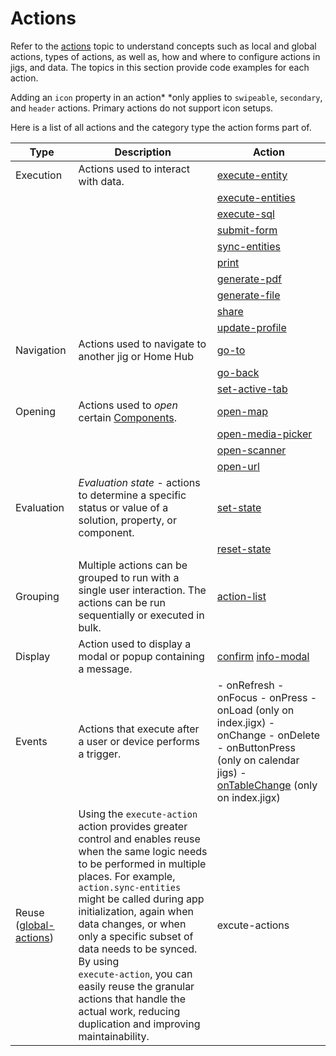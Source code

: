 # Actions

Refer to the [actions](https://docs.jigx.com/actions) topic to understand concepts such as local and global actions, types of actions, as well as, how and where to configure actions in jigs, and data. The topics in this section provide code examples for each action.

Adding an `icon` property in an action\* \*only applies to `swipeable`, `secondary`, and `header` actions. Primary actions do not support icon setups.

Here is a list of all actions and the category type the action forms part of.

| **Type**                                                      | **Description**                                                                                                                                     | **Action**                                                                                                                                                                                                                |
| ------------------------------------------------------------- | ------------------------------------------------------------------------------------------------------------------------------------------------------------------------------------------------------------------------------------------------------------------------------------------------------------------------------------------------------------------------------------------------------------------------------------------------------------------------- | ------------------------------------------------------------------------------------------------------------------------------------------------------------------------------------------------------------------------- |
| Execution                                                     | Actions used to interact with data.         | [execute-entity](./Actions/execute-entity.md)               |
|                                                               |                                                                                                                                  | [execute-entities](./Actions/execute-entities.md)             |
|       |                                                                                                          | [execute-sql](./Actions/execute-sql.md)               |
|                                                               |                                                                                                                                                                                                                                                                                                                                                                                                                                                                           | [submit-form](./Actions/submit-form.md)                                                                                                                                                                                   |
|                                                               |                                                                                                                                                                                                                                                                                                                                                                                                                                                                           | [sync-entities](./Actions/sync-entities.md)                                                                                                                                                                               |
|                                                               |                                                                                                                                                                                                                                                                                                                                                                                                                                                                           | [print](./Actions/print.md)                                                                                                                                                                                               |
|                                                               |                                                                                                                                                                                                                                                                                                                                                                                                                                                                           | [generate-pdf](./Actions/generate-pdf.md)                                                                                                                                                                                 |
|                                                               |                                                                                                                                                                                                                                                                                                                                                                                                                                                                           | [generate-file](./Actions/generate-file.md)                                                                                                                                                                               |
|                                                               |                                                                                                                                                                                                                                                                                                                                                                                                                                                                           | [share](./Actions/share.md)                                                                                                                                                                                               |
|                                                               |                                                                                                                                                                                                                                                                                                                                                                                                                                                                           | [update-profile](./Actions/update-profile.md)                                                                                                                                                                             |
| Navigation                                                    | Actions used to navigate to another jig or Home Hub                                                                                                                                                                                                                                                                                                                                                                                                                       | [go-to](./Actions/go-to.md)&#xA;                                                                                                                                                                                          |
|                                                               |                                                                                                                                                                                                                                                                                                                                                                                                                                                                           | [go-back](./Actions/go-back.md)                                                                                                                                                                                           |
|                                                               |                                                                                                                                                                                                                                                                                                                                                                                                                                                                           | [set-active-tab](./Actions/set-active-tab.md)                                                                                                                                                                             |
| Opening                                                       | Actions used to _open_ certain [Components](./Components.md).                                                                                                                                                                                                                                                                                                                                                                                                             | [open-map](./Actions/open-map.md)                                                                                                                                                                                         |
|                                                               |                                                                                                                                                                                                                                                                                                                                                                                                                                                                           | [open-media-picker](./Actions/open-media-picker.md)                                                                                                                                                                       |
|                                                               |                                                                                                                                                                                                                                                                                                                                                                                                                                                                           | [open-scanner](./Actions/open-scanner.md)                                                                                                                                                                                 |
|                                                               |                                                                                                                                                                                                                                                                                                                                                                                                                                                                           | [open-url](./Actions/open-url.md)                                                                                                                                                                                         |
| Evaluation                                                    | _Evaluation state -_ actions to determine a specific status or value of a solution, property, or component.                                                                                                                                                                                                                                                                                                                                                               | [set-state](./Actions/set-state.md)                                                                                                                                                                                       |
|                                                               |                                                                                                                                                                                                                                                                                                                                                                                                                                                                           | [reset-state](./Actions/reset-state.md)                                                                                                                                                                                   |
| Grouping                                                      | Multiple actions can be grouped to run with a single user interaction. The actions can be run sequentially or executed in bulk.                                                                                                                                                                                                                                                                                                                                           | [action-list](./Actions/action-list.md)                                                                                                                                                                                   |
| Display                                                       | Action used to display a modal or popup containing a message.                                                                                                                                                                                                                                                                                                                                                                                                             | [confirm](./Actions/confirm.md)&#xA;[info-modal](./Actions/info-modal.md)                                                                                                                                                 |
| Events                                                        | Actions that execute after a user or device performs a trigger.                                                                                                                                                                                                                                                                                                                                                                                                           | - onRefresh&#xA;- onFocus&#xA;- onPress&#xA;- onLoad (only on index.jigx)&#xA;- onChange&#xA;- onDelete&#xA;- onButtonPress (only on calendar jigs)&#xA;- [onTableChange](./Events/onTableChange.md) (only on index.jigx) |
| Reuse ([global-actions](https://docs.jigx.com/actions#OUnpg)) | Using the `execute-action` action provides greater control and enables reuse when the same logic needs to be performed in multiple places. For example, `action.sync-entities` might be called during app initialization, again when data changes, or when only a specific subset of data needs to be synced. By using <br>`execute-action`, you can easily reuse the granular actions that handle the actual work, reducing duplication and improving maintainability. | excute-actions                                                                                                                                                                                                            |
